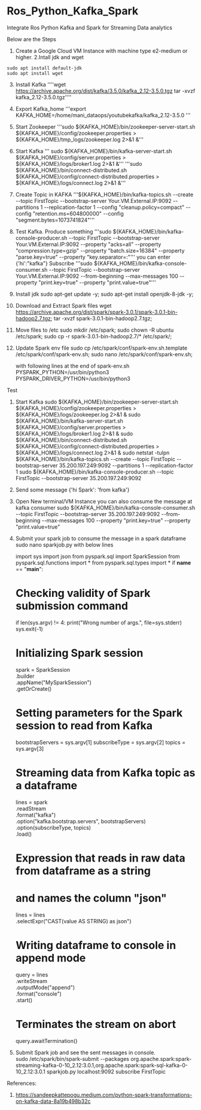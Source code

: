 # Ros_Python_Kafka_Spark
Integrate Ros Python Kafka and Spark for Streaming Data analytics

Below are the Steps

1. Create a Google Cloud VM Instance with machine type e2-medium or higher.
2.Intall jdk and wget
```
sudo apt install default-jdk
sudo apt install wget
```

3. Install Kafka
    ''''wget https://archive.apache.org/dist/kafka/3.5.0/kafka_2.12-3.5.0.tgz
    tar -xvzf kafka_2.12-3.5.0.tgz''''
4. Export Kafka_home
   '''export KAFKA_HOME=/home/mani_dataops/youtubekafka/kafka_2.12-3.5.0 '''
5. Start Zookeeper
   '''sudo ${KAFKA_HOME}/bin/zookeeper-server-start.sh ${KAFKA_HOME}/config/zookeeper.properties > ${KAFKA_HOME}/tmp_logs/zookeeper.log 2>&1 &'''
6. Start Kafka
   ''' sudo ${KAFKA_HOME}/bin/kafka-server-start.sh ${KAFKA_HOME}/config/server.properties > ${KAFKA_HOME}/logs/broker1.log 2>&1 &'''
   '''sudo ${KAFKA_HOME}/bin/connect-distributed.sh ${KAFKA_HOME}/config/connect-distributed.properties > ${KAFKA_HOME}/logs/connect.log 2>&1 &'''
8. Create Topic in KAFKA
   '''${KAFKA_HOME}/bin/kafka-topics.sh   --create   --topic FirstTopic   --bootstrap-server Your.VM.External.IP:9092   --partitions 1   --replication-factor 1   --config "cleanup.policy=compact"   --config "retention.ms=604800000"   --config "segment.bytes=1073741824"'''

9. Test Kafka.
    Produce something
   '''sudo ${KAFKA_HOME}/bin/kafka-console-producer.sh   --topic FirstTopic   --bootstrap-server Your.VM.External.IP:9092   --property "acks=all"   --property "compression.type=gzip"   --property "batch.size=16384"   --property "parse.key=true"   --property "key.separator=:"'''
   you can enter {'hi':"kafka"}
   Subscribe
   '''sudo ${KAFKA_HOME}/bin/kafka-console-consumer.sh   --topic FirstTopic   --bootstrap-server Your.VM.External.IP:9092   --from-beginning   --max-messages 100   --property "print.key=true"   --property "print.value=true"'''
10. Install jdk
    sudo apt-get update -y;
    sudo apt-get install openjdk-8-jdk -y;

11. Download and Extract Spark files
    wget https://archive.apache.org/dist/spark/spark-3.0.1/spark-3.0.1-bin-hadoop2.7.tgz;
    tar -xvzf spark-3.0.1-bin-hadoop2.7.tgz;

12. Move files to /etc
    sudo mkdir /etc/spark;
    sudo chown -R ubuntu /etc/spark;
    sudo cp -r spark-3.0.1-bin-hadoop2.7/* /etc/spark/;
 
13. Update Spark env file
    sudo cp /etc/spark/conf/spark-env.sh.template /etc/spark/conf/spark-env.sh;
    sudo nano /etc/spark/conf/spark-env.sh;

    with following lines at the end of spark-env.sh
    PYSPARK_PYTHON=/usr/bin/python3
    PYSPARK_DRIVER_PYTHON=/usr/bin/python3

Test
1. Start Kafka
   sudo ${KAFKA_HOME}/bin/zookeeper-server-start.sh ${KAFKA_HOME}/config/zookeeper.properties > ${KAFKA_HOME}/logs/zookeeper.log 2>&1 &
   sudo ${KAFKA_HOME}/bin/kafka-server-start.sh ${KAFKA_HOME}/config/server.properties > ${KAFKA_HOME}/logs/broker1.log 2>&1 &
   sudo ${KAFKA_HOME}/bin/connect-distributed.sh ${KAFKA_HOME}/config/connect-distributed.properties > ${KAFKA_HOME}/logs/connect.log 2>&1 &
   sudo netstat -tulpn
   ${KAFKA_HOME}/bin/kafka-topics.sh   --create   --topic FirstTopic   --bootstrap-server 35.200.197.249:9092   --partitions 1   --replication-factor 1
   sudo ${KAFKA_HOME}/bin/kafka-console-producer.sh   --topic FirstTopic   --bootstrap-server 35.200.197.249:9092
2. Send some message
    {'hi Spark': 'from kafka'}

3. Open New terminal/VM Instance
   you can also consume the message at kafka consumer
   sudo ${KAFKA_HOME}/bin/kafka-console-consumer.sh   --topic FirstTopic   --bootstrap-server 35.200.197.249:9092   --from-beginning   --max-messages 100   --property "print.key=true"   --property "print.value=true"

5. Submit your spark job to consume the message in a spark dataframe
   sudo nano sparkjob.py
   with below lines

   import sys
import json
from pyspark.sql import SparkSession
from pyspark.sql.functions import *
from pyspark.sql.types import *
if __name__ == "__main__":
    # Checking validity of Spark submission command
    if len(sys.argv) != 4:
        print("Wrong number of args.", file=sys.stderr)
        sys.exit(-1)
    # Initializing Spark session
    spark = SparkSession\
        .builder\
        .appName("MySparkSession")\
        .getOrCreate()
   # Setting parameters for the Spark session to read from Kafka
    bootstrapServers = sys.argv[1]
    subscribeType = sys.argv[2]
    topics = sys.argv[3]
    # Streaming data from Kafka topic as a dataframe
    lines = spark\
        .readStream\
        .format("kafka")\
        .option("kafka.bootstrap.servers", bootstrapServers)\
        .option(subscribeType, topics)\
        .load()
    # Expression that reads in raw data from dataframe as a string
    # and names the column "json"
    lines = lines\
        .selectExpr("CAST(value AS STRING) as json")
    # Writing dataframe to console in append mode
    query = lines\
        .writeStream\
        .outputMode("append")\
        .format("console")\
        .start()
    # Terminates the stream on abort
    query.awaitTermination()
 6. Submit Spark job and see the sent messages in console.  
   sudo /etc/spark/bin/spark-submit --packages org.apache.spark:spark-streaming-kafka-0-10_2.12:3.0.1,org.apache.spark:spark-sql-kafka-0-10_2.12:3.0.1 sparkjob.py localhost:9092 subscribe FirstTopic

  References: 
  1. https://sandeepkattepogu.medium.com/python-spark-transformations-on-kafka-data-8a19b498b32c
  
